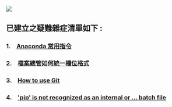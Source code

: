 ![](https://views.whatilearened.today/views/github/Junwu0615/Other.svg) 

## 已建立之疑難雜症清單如下 :

### 1.　[Anaconda 常用指令](/Anaconda常用指令/README.md)
### 2.　[檔案總管如何統一欄位格式](/檔案總管如何統一欄位格式/README.md)
### 3.　[How to use Git](How_to_use_Git.md)
### 4.　['pip' is not recognized as an internal or ... batch file]('pip'_is_not_recognized.md)
